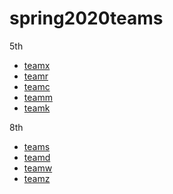 # spring2020teams

5th

- [teamx](https://github.com/ohiofi/teamx)
- [teamr](https://github.com/ohiofi/teamr)
- [teamc](https://github.com/ohiofi/teamc)
- [teamm](https://github.com/ohiofi/teamm)
- [teamk](https://github.com/ohiofi/teamk)


8th

- [teams](https://github.com/ohiofi/teams)
- [teamd](https://github.com/ohiofi/teamd)
- [teamw](https://github.com/ohiofi/teamw)
- [teamz](https://github.com/ohiofi/teamz)
